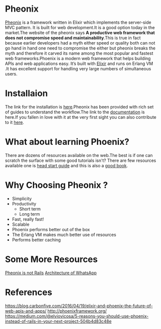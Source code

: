 # Pheonix
[Pheonix](http://phoenixframework.org/) is a framework written in Elixir which implements the server-side MVC pattern. It is built for web development.It is a good option today in the market.The website of the pheonix says **A productive web framework that does not compromise speed and maintainability**.This is true in fact because earlier developers had a myth either speed or quality both can not go hand in hand one need to compromise the either but pheonix breaks the myth and therefore it carved its name among the most popular and fastest web frameworks.Phoenix is a modern web framework that helps building APIs and web applications easy. It’s built with [Elixir](https://elixir-lang.org/) and runs on Erlang VM .It has excellent support for handling very large numbers of simultaneous users.

# Installaion
The link for the installation is [here](https://hexdocs.pm/phoenix/installation.html#content).Pheonix has been provided with rich set of guides to understand the workflow.The link to the [documentation](https://hexdocs.pm/phoenix/Phoenix.html) is here.If you fallen in love with it at the very first sight you can also contribute to it [here](https://github.com/phoenixframework/phoenix).

# What about learning Phoenix?
There are dozens of resources available on the web.The best is if one can scratch the surface with some good tutorials isn't? There are few resources available one is [head start guide](www.phoenixforrailsdevelopers.com) and this is also a [good book](https://pragprog.com/book/phoenix/programming-phoenix).

# Why Choosing Pheonix ?
* Simplicity
* Productivity
  * Short term
  * Long term
* Fast, really fast!
* Scalable
* Phoenix performs better out of the box
* The Erlang VM makes much better use of resources
* Performs better caching

# Some More Resources
[Pheonix is not Rails](https://dockyard.com/blog/2015/11/18/phoenix-is-not-rails)
[Architecture of WhatsApp](http://highscalability.com/blog/2014/2/26/the-whatsapp-architecture-facebook-bought-for-19-billion.html)

# References
https://blog.carbonfive.com/2016/04/19/elixir-and-phoenix-the-future-of-web-apis-and-apps/
http://phoenixframework.org/
https://medium.com/@elviovicosa/5-reasons-you-should-use-phoenix-instead-of-rails-in-your-next-project-504b4d83c48e
